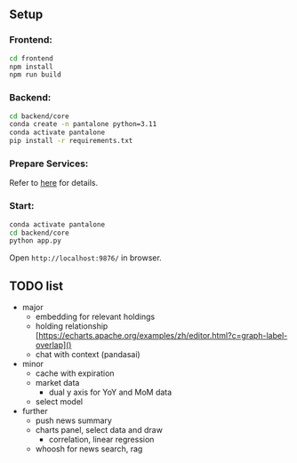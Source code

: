 ## Setup

### Frontend:

```bash
cd frontend
npm install
npm run build
```

### Backend:

```bash
cd backend/core
conda create -n pantalone python=3.11
conda activate pantalone
pip install -r requirements.txt
```

### Prepare Services:

Refer to [here](backend/service/readme.md) for details.


### Start:

```bash
conda activate pantalone
cd backend/core
python app.py
```

Open `http://localhost:9876/` in browser.


## TODO list

- major
  - embedding for relevant holdings
  - holding relationship [https://echarts.apache.org/examples/zh/editor.html?c=graph-label-overlap]()
  - chat with context (pandasai)
- minor
  - cache with expiration
  - market data
    - dual y axis for YoY and MoM data
  - select model
- further
  - push news summary
  - charts panel, select data and draw
    - correlation, linear regression
  - whoosh for news search, rag
